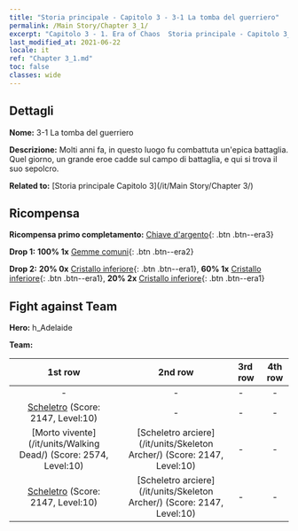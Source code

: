 ```yaml
---
title: "Storia principale - Capitolo 3 - 3-1 La tomba del guerriero"
permalink: /Main Story/Chapter 3_1/
excerpt: "Capitolo 3 - 1. Era of Chaos  Storia principale - Capitolo 3_1. 3-1 La tomba del guerriero"
last_modified_at: 2021-06-22
locale: it
ref: "Chapter 3_1.md"
toc: false
classes: wide
---
```


## Dettagli

 **Nome:** 3-1 La tomba del guerriero

 **Descrizione:** Molti anni fa, in questo luogo fu combattuta un'epica battaglia. Quel giorno, un grande eroe cadde sul campo di battaglia, e qui si trova il suo sepolcro.

 **Related to:** [Storia principale Capitolo 3](/it/Main Story/Chapter 3/)

## Ricompensa

 **Ricompensa primo completamento:** [Chiave d'argento](/ItemsIT/con_693/){: .btn .btn--era3}

 **Drop 1:** **100% 1x** [Gemme comuni](/ItemsIT/mat_10/){: .btn .btn--era2}

 **Drop 2:** **20% 0x** [Cristallo inferiore](/ItemsIT/mat_5/){: .btn .btn--era1}, **60% 1x** [Cristallo inferiore](/ItemsIT/mat_5/){: .btn .btn--era1}, **20% 2x** [Cristallo inferiore](/ItemsIT/mat_5/){: .btn .btn--era1}


## Fight against Team
 **Hero:** h_Adelaide

 **Team:**


  | 1st row | 2nd row | 3rd row | 4th row |
  |:----:|:----:|:----|:----:|
  | - | - | - | - |
  | [Scheletro](/it/units/Skeleton/) (Score: 2147, Level:10)  | - | - | - |
  | [Morto vivente](/it/units/Walking Dead/) (Score: 2574, Level:10)  | [Scheletro arciere](/it/units/Skeleton Archer/) (Score: 2147, Level:10)  | - | - |
  | [Scheletro](/it/units/Skeleton/) (Score: 2147, Level:10)  | [Scheletro arciere](/it/units/Skeleton Archer/) (Score: 2147, Level:10)  | - | - |


